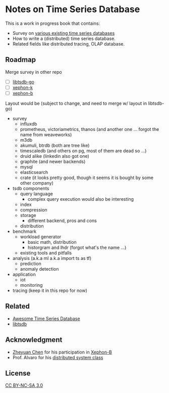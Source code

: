# Notes on Time Series Database

This is a work in progress book that contains:

- Survey on [various existing time series databases](https://github.com/xephonhq/awesome-time-series-database)
- How to write a (distributed) time series database.
- Related fields like distributed tracing, OLAP database.

## Roadmap

Merge survey in other repo

- [ ] [libtsdb-go](https://github.com/libtsdb/libtsdb-go)
- [ ] [xephon-k](https://github.com/xephonhq/xephon-k)
- [ ] [xephon-b](https://github.com/xephonhq/xephon-b)

Layout would be (subject to change, and need to merge w/ layout in libtsdb-go)

- survey
  - influxdb
  - prometheus, victoriametrics, thanos (and another one ... forgot the name from weaveworks)
  - m3db
  - akumuli, btrdb (both are tree like)
  - timescaledb (and others on pg, most of them are dead so ...)
  - druid alike (linkedin also got one)
  - graphite (and newer backends)
  - mysql
  - elasticsearch
  - crate (it looks pretty good, though it seems it is bought by some other company)
- tsdb components
  - query language
    - complex query execution would also be interesting
  - index
  - compression
  - storage
    - different backend, pros and cons
  - distribution
- benchmark
  - workload generator
    - basic math, distribution
    - historgram and lhdr (forgot what's the name ...)
  - existing tools and pitfalls
- analysis (a.k.a ml a.k.a import ts as tf)
  - prediction
  - anomaly detection
- application
  - iot
  - monitoring
- tracing (keep it in this repo for now)

## Related

- [Awesome Time Series Database](https://github.com/xephonhq/awesome-time-series-database)
- [libtsdb](https://github.com/libtsdb)

## Acknowledgment

- [Zheyuan Chen](https://github.com/czheo) for his participation in [Xephon-B](https://github.com/xephonhq/xephon-b)
- Prof. Alvaro for his [distributed system class](https://github.com/palvaro/CMPS232-Fall16)

## License

[CC BY-NC-SA 3.0](https://creativecommons.org/licenses/by-nc-sa/3.0/us/)
